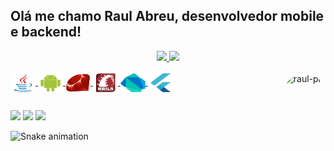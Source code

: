 ## Olá me chamo Raul Abreu, desenvolvedor mobile e backend!
<div align="center">
  <a href="https://github.com/raulccabreu">
  <img height="180em" src="https://github-readme-stats.vercel.app/api?username=raulccabreu&show_icons=true&theme=dracula&include_all_commits=true&count_private=true"/>
  <img height="180em" src="https://github-readme-stats.vercel.app/api/top-langs/?username=raulccabreu&layout=compact&langs_count=7&theme=dracula"/>
</div>
<div style="display: inline_block"><br>
  <img align="center" alt="raul-java" height="30" width="40" src="https://raw.githubusercontent.com/devicons/devicon/master/icons/java/java-original.svg">
  <img align="center" alt="raul-android" height="30" width="40" src="https://raw.githubusercontent.com/devicons/devicon/master/icons/android/android-original.svg">
  <img align="center" alt="raul-ruby" height="30" width="40" src="https://raw.githubusercontent.com/devicons/devicon/master/icons/ruby/ruby-original.svg">
  <img align="center" alt="raul-rails" height="30" width="40" src="https://raw.githubusercontent.com/devicons/devicon/master/icons/rails/rails-original-wordmark.svg">
  <img align="center" alt="raul-dart" height="30" width="40" src="https://raw.githubusercontent.com/devicons/devicon/master/icons/dart/dart-original.svg">
  <img align="center" alt="raul-flutter" height="30" width="40" src="https://raw.githubusercontent.com/devicons/devicon/master/icons/flutter/flutter-original.svg">
  <img align="right" alt="raul-pic" height="150" style="border-radius:50px;" src="https://avatars.githubusercontent.com/u/429922?v=4">
</div>
  
  ##
 
<div> 
  <a href="https://raul.business" target="_blank"><img src="https://img.shields.io/badge/Personal%20Website-black?style=for-the-badge&logo=appveyor" target="_blank"></a>
  <a href = "mailto:raulccabreu@gmail.com"><img src="https://img.shields.io/badge/-Gmail-%23333?style=for-the-badge&logo=gmail&logoColor=white" target="_blank"></a>
  <a href="https://www.linkedin.com/in/raulccabreu/" target="_blank"><img src="https://img.shields.io/badge/-LinkedIn-%230077B5?style=for-the-badge&logo=linkedin&logoColor=white" target="_blank"></a> 
 
  ![Snake animation](https://github.com/raulccabreu/raulccabreu/blob/output/github-contribution-grid-snake.svg)
 
</div>
